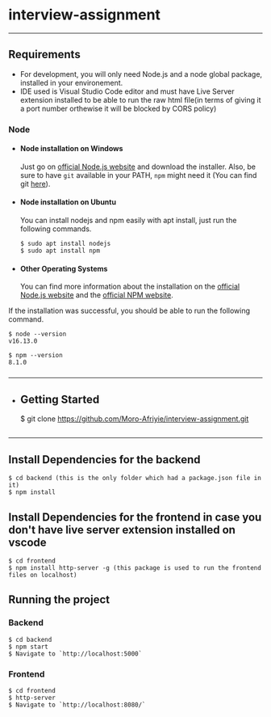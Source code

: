 # interview-assignment

---

## Requirements

- For development, you will only need Node.js and a node global package, installed in your environement.
- IDE used is Visual Studio Code editor and must have Live Server extension installed to be able to run the raw html file(in terms of giving it a port number orthewise it will be blocked by CORS policy)

### Node

- #### Node installation on Windows

  Just go on [official Node.js website](https://nodejs.org/) and download the installer.
  Also, be sure to have `git` available in your PATH, `npm` might need it (You can find git [here](https://git-scm.com/)).

- #### Node installation on Ubuntu

  You can install nodejs and npm easily with apt install, just run the following commands.

      $ sudo apt install nodejs
      $ sudo apt install npm

- #### Other Operating Systems
  You can find more information about the installation on the [official Node.js website](https://nodejs.org/) and the [official NPM website](https://npmjs.org/).

If the installation was successful, you should be able to run the following command.

    $ node --version
    v16.13.0

    $ npm --version
    8.1.0

###

---

- ## Getting Started
  $ git clone https://github.com/Moro-Afriyie/interview-assignment.git

##

---

## Install Dependencies for the backend

    $ cd backend (this is the only folder which had a package.json file in it)
    $ npm install

## Install Dependencies for the frontend in case you don't have live server extension installed on vscode

    $ cd frontend
    $ npm install http-server -g (this package is used to run the frontend files on localhost)

## Running the project

### Backend

    $ cd backend
    $ npm start
    $ Navigate to `http://localhost:5000`

### Frontend

    $ cd frontend
    $ http-server
    $ Navigate to `http://localhost:8080/`
